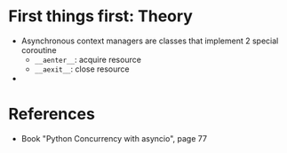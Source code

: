 # First things first: Theory
- Asynchronous context managers are classes that implement 2 special coroutine
  - `__aenter__`: acquire resource
  - `__aexit__`: close resource
- 

# References
- Book "Python Concurrency with asyncio", page 77
